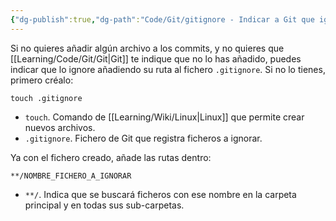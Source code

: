 ```yaml
---
{"dg-publish":true,"dg-path":"Code/Git/gitignore - Indicar a Git que ignore un archivo.md","permalink":"/code/git/gitignore-indicar-a-git-que-ignore-un-archivo/","created":"2024-03-27T16:18","updated":"2024-05-10T22:44"}
---
```


Si no quieres añadir algún archivo a los commits, y no quieres que [[Learning/Code/Git/Git\|Git]] te indique que no lo has añadido, puedes indicar que lo ignore añadiendo su ruta al fichero `.gitignore`. Si no lo tienes, primero créalo:
```shell
touch .gitignore
```
- `touch`. Comando de [[Learning/Wiki/Linux\|Linux]] que permite crear nuevos archivos.
- `.gitignore`. Fichero de Git que registra ficheros a ignorar.

Ya con el fichero creado, añade las rutas dentro:
```git
**/NOMBRE_FICHERO_A_IGNORAR
```
- `**/`. Indica que se buscará ficheros con ese nombre en la carpeta principal y en todas sus sub-carpetas.
